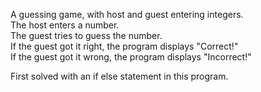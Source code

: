 A guessing game, with host and guest entering integers.  
The host enters a number.  
The guest tries to guess the number.  
If the guest got it right, the program displays "Correct!"  
If the guest got it wrong, the program displays "Incorrect!"

First solved with an if else statement in this program.
